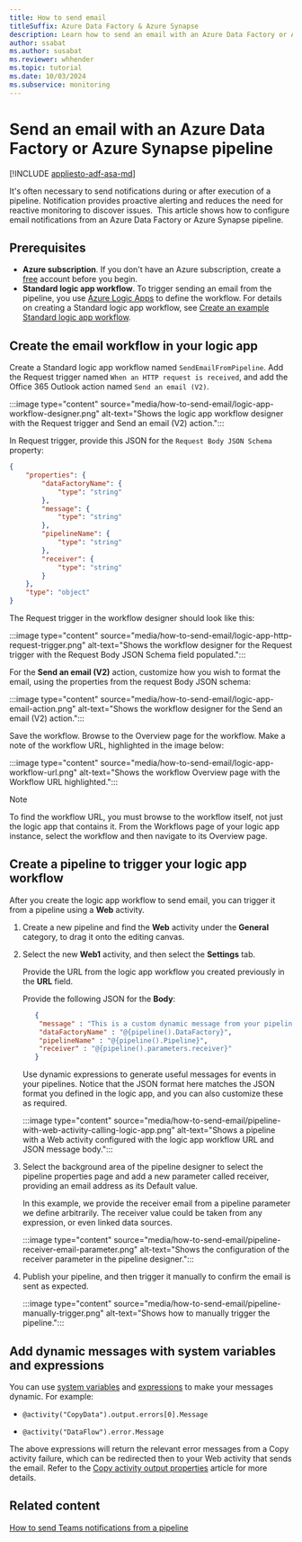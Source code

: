 ```yaml
---
title: How to send email
titleSuffix: Azure Data Factory & Azure Synapse
description: Learn how to send an email with an Azure Data Factory or Azure Synapse pipeline.
author: ssabat
ms.author: susabat
ms.reviewer: whhender
ms.topic: tutorial
ms.date: 10/03/2024
ms.subservice: monitoring
---
```


# Send an email with an Azure Data Factory or Azure Synapse pipeline

[!INCLUDE [appliesto-adf-asa-md](includes/appliesto-adf-asa-md.md)]

It's often necessary to send notifications during or after execution of a pipeline. Notification provides proactive alerting and reduces the need for reactive monitoring to discover issues.  This article shows how to configure email notifications from an Azure Data Factory or Azure Synapse pipeline. 

## Prerequisites

- **Azure subscription**. If you don't have an Azure subscription, create a [free](https://azure.microsoft.com/free/) account before you begin.
- **Standard logic app workflow**. To trigger sending an email from the pipeline, you use [Azure Logic Apps](../logic-apps/logic-apps-overview.md) to define the workflow. For details on creating a Standard logic app workflow, see [Create an example Standard logic app workflow](../logic-apps/create-single-tenant-workflows-azure-portal.md).

## Create the email workflow in your logic app

Create a Standard logic app workflow named `SendEmailFromPipeline`. Add the Request trigger named `When an HTTP request is received`, and add the Office 365 Outlook action named `Send an email (V2)`.

:::image type="content" source="media/how-to-send-email/logic-app-workflow-designer.png" alt-text="Shows the logic app workflow designer with the Request trigger and Send an email (V2) action.":::

In Request trigger, provide this JSON for the `Request Body JSON Schema` property:

```json
{
    "properties": {
        "dataFactoryName": {
            "type": "string"
        },
        "message": {
            "type": "string"
        },
        "pipelineName": {
            "type": "string"
        },
        "receiver": {
            "type": "string"
        }
    },
    "type": "object"
}
```

The Request trigger in the workflow designer should look like this:

:::image type="content" source="media/how-to-send-email/logic-app-http-request-trigger.png" alt-text="Shows the workflow designer for the Request trigger with the Request Body JSON Schema field populated.":::

For the **Send an email (V2)** action, customize how you wish to format the email, using the properties from the request Body JSON schema:

:::image type="content" source="media/how-to-send-email/logic-app-email-action.png" alt-text="Shows the workflow designer for the Send an email (V2) action.":::

Save the workflow. Browse to the Overview page for the workflow. Make a note of the workflow URL, highlighted in the image below:

:::image type="content" source="media/how-to-send-email/logic-app-workflow-url.png" alt-text="Shows the workflow Overview page with the Workflow URL highlighted.":::

> [!NOTE]
> To find the workflow URL, you must browse to the workflow itself, not just the logic app that contains it. From the Workflows page of your logic app instance, select the workflow and then navigate to its Overview page. 

## Create a pipeline to trigger your logic app workflow

After you create the logic app workflow to send email, you can trigger it from a pipeline using a **Web** activity.  

1. Create a new pipeline and find the **Web** activity under the **General** category, to drag it onto the editing canvas.

1. Select the new **Web1** activity, and then select the **Settings** tab.

   Provide the URL from the logic app workflow you created previously in the **URL** field.

   Provide the following JSON for the **Body**:
    ```json
       {
        "message" : "This is a custom dynamic message from your pipeline with run ID @{pipeline().RunId}.",
        "dataFactoryName" : "@{pipeline().DataFactory}", 
        "pipelineName" : "@{pipeline().Pipeline}", 
        "receiver" : "@{pipeline().parameters.receiver}"
       }
    ```
    
    Use dynamic expressions to generate useful messages for events in your pipelines.  Notice that the JSON format here matches the JSON format you defined in the logic app, and you can also customize these as required.
    
    :::image type="content" source="media/how-to-send-email/pipeline-with-web-activity-calling-logic-app.png" alt-text="Shows a pipeline with a Web activity configured with the logic app workflow URL and JSON message body.":::

1. Select the background area of the pipeline designer to select the pipeline properties page and add a new parameter called receiver, providing an email address as its Default value.
   
   In this example, we provide the receiver email from a pipeline parameter we define arbitrarily.  The receiver value could be taken from any expression, or even linked data sources.

   :::image type="content" source="media/how-to-send-email/pipeline-receiver-email-parameter.png" alt-text="Shows the configuration of the receiver parameter in the pipeline designer.":::

1. Publish your pipeline, and then trigger it manually to confirm the email is sent as expected.

   :::image type="content" source="media/how-to-send-email/pipeline-manually-trigger.png" alt-text="Shows how to manually trigger the pipeline."::: 

## Add dynamic messages with system variables and expressions

You can use [system variables](control-flow-system-variables.md) and [expressions](control-flow-expression-language-functions.md) to
make your messages dynamic. For example:  

-   ``@activity("CopyData").output.errors[0].Message``

-   ``@activity("DataFlow").error.Message``

The above expressions will return the relevant error messages from a Copy activity failure, which can be redirected then to your Web activity that sends the email. Refer to the
[Copy activity output properties](copy-activity-monitoring.md) article for more details.

## Related content

[How to send Teams notifications from a pipeline](how-to-send-notifications-to-teams.md)
